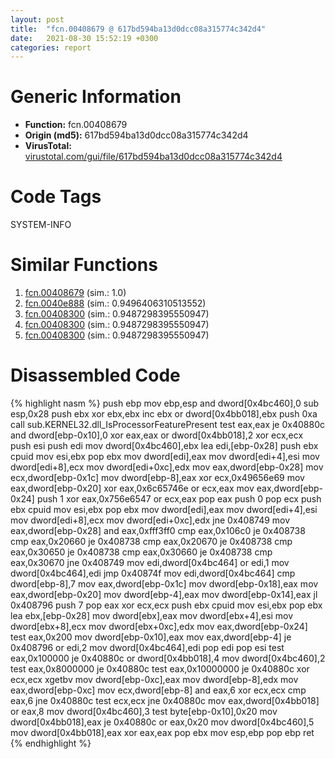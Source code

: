 ```yaml
---
layout: post
title:  "fcn.00408679 @ 617bd594ba13d0dcc08a315774c342d4"
date:   2021-08-30 15:52:19 +0300
categories: report
---
```


# Generic Information
- **Function:** fcn.00408679
- **Origin (md5):** 617bd594ba13d0dcc08a315774c342d4
- **VirusTotal:** [virustotal.com/gui/file/617bd594ba13d0dcc08a315774c342d4][virustotal_ref]

# Code Tags
<span class="tag" id="SYSTEM-INFO">SYSTEM-INFO</span>


# Similar Functions

1. [fcn.00408679][similar_1_ref] (sim.: 1.0)
2. [fcn.0040e888][similar_2_ref] (sim.: 0.9496406310513552)
3. [fcn.00408300][similar_3_ref] (sim.: 0.9487298395550947)
4. [fcn.00408300][similar_4_ref] (sim.: 0.9487298395550947)
5. [fcn.00408300][similar_5_ref] (sim.: 0.9487298395550947)


# Disassembled Code

{% highlight nasm %}
push ebp
mov ebp,esp
and dword[0x4bc460],0
sub esp,0x28
push ebx
xor ebx,ebx
inc ebx
or dword[0x4bb018],ebx
push 0xa
call sub.KERNEL32.dll_IsProcessorFeaturePresent
test eax,eax
je 0x40880c
and dword[ebp-0x10],0
xor eax,eax
or dword[0x4bb018],2
xor ecx,ecx
push esi
push edi
mov dword[0x4bc460],ebx
lea edi,[ebp-0x28]
push ebx
cpuid 
mov esi,ebx
pop ebx
mov dword[edi],eax
mov dword[edi+4],esi
mov dword[edi+8],ecx
mov dword[edi+0xc],edx
mov eax,dword[ebp-0x28]
mov ecx,dword[ebp-0x1c]
mov dword[ebp-8],eax
xor ecx,0x49656e69
mov eax,dword[ebp-0x20]
xor eax,0x6c65746e
or ecx,eax
mov eax,dword[ebp-0x24]
push 1
xor eax,0x756e6547
or ecx,eax
pop eax
push 0
pop ecx
push ebx
cpuid 
mov esi,ebx
pop ebx
mov dword[edi],eax
mov dword[edi+4],esi
mov dword[edi+8],ecx
mov dword[edi+0xc],edx
jne 0x408749
mov eax,dword[ebp-0x28]
and eax,0xfff3ff0
cmp eax,0x106c0
je 0x408738
cmp eax,0x20660
je 0x408738
cmp eax,0x20670
je 0x408738
cmp eax,0x30650
je 0x408738
cmp eax,0x30660
je 0x408738
cmp eax,0x30670
jne 0x408749
mov edi,dword[0x4bc464]
or edi,1
mov dword[0x4bc464],edi
jmp 0x40874f
mov edi,dword[0x4bc464]
cmp dword[ebp-8],7
mov eax,dword[ebp-0x1c]
mov dword[ebp-0x18],eax
mov eax,dword[ebp-0x20]
mov dword[ebp-4],eax
mov dword[ebp-0x14],eax
jl 0x408796
push 7
pop eax
xor ecx,ecx
push ebx
cpuid 
mov esi,ebx
pop ebx
lea ebx,[ebp-0x28]
mov dword[ebx],eax
mov dword[ebx+4],esi
mov dword[ebx+8],ecx
mov dword[ebx+0xc],edx
mov eax,dword[ebp-0x24]
test eax,0x200
mov dword[ebp-0x10],eax
mov eax,dword[ebp-4]
je 0x408796
or edi,2
mov dword[0x4bc464],edi
pop edi
pop esi
test eax,0x100000
je 0x40880c
or dword[0x4bb018],4
mov dword[0x4bc460],2
test eax,0x8000000
je 0x40880c
test eax,0x10000000
je 0x40880c
xor ecx,ecx
xgetbv 
mov dword[ebp-0xc],eax
mov dword[ebp-8],edx
mov eax,dword[ebp-0xc]
mov ecx,dword[ebp-8]
and eax,6
xor ecx,ecx
cmp eax,6
jne 0x40880c
test ecx,ecx
jne 0x40880c
mov eax,dword[0x4bb018]
or eax,8
mov dword[0x4bc460],3
test byte[ebp-0x10],0x20
mov dword[0x4bb018],eax
je 0x40880c
or eax,0x20
mov dword[0x4bc460],5
mov dword[0x4bb018],eax
xor eax,eax
pop ebx
mov esp,ebp
pop ebp
ret 
{% endhighlight %}


[similar_1_ref]: /report/fcn.00408679@b8b9b802e96d8e813c605554cf6f7018
[similar_2_ref]: /report/fcn.0040e888@7dfa91bbba8f79a5b19b642937435ac0
[similar_3_ref]: /report/fcn.00408300@9060907d555cecab3519fcbc82318d7e
[similar_4_ref]: /report/fcn.00408300@2befdc6dad4b6936d78e65ffd5537599
[similar_5_ref]: /report/fcn.00408300@bd5810ea8cdeec913ece5ee7baedb8e9
[virustotal_ref]: https://www.virustotal.com/gui/file/617bd594ba13d0dcc08a315774c342d4